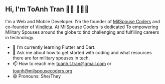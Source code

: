 ## Hi, I'm ToAnh Tran 👋🏼 👩🏻‍💻

I'm a Web and Mobile Developer. I'm the founder of  [MilSpouse Coders](https:https://milspousecoders.org/) and co-founder of [Vindicta](https://vindicta.dev/). At MilSpouse Coders is dedicated To empowering Military Spouses around the globe to tind challenging and fulfilling careers in technology.


- 🌱 I’m currently learning Flutter and Dart.
- 💬 Ask me about how to get started with coding and what resources there are for military spouses in tech.
- 📫 How to reach me: toanh.t.tran@gmail.com or toanh@milspousecoders.org
- 😄 Pronouns: She/They

<!--
**toanhtran/toanhtran** is a ✨ _special_ ✨ repository because its `README.md` (this file) appears on your GitHub profile.





- ⚡ Fun fact: 
-->
